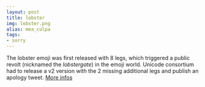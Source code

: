 ```yaml
---
layout: post
title: lobster
img: lobster.png
alias: mea_culpa
tags:
- sorry
---
```

The lobster emoji was first released with 8 legs, which triggered a public revolt (nicknamed the _lobstergate_) in the emoji world.
Unicode consortium had to release a v2 version with the 2 missing additional legs and publish an apology tweet.
[More infos](https://www.cosmopolitan.com/lifestyle/a18567442/lobster-emoji-drama/)

